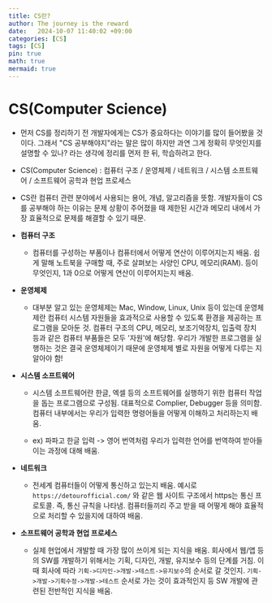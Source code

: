 ```yaml
---
title: CS란?
author: The journey is the reward
date:   2024-10-07 11:40:02 +09:00
categories: [CS]
tags: [CS]
pin: true
math: true
mermaid: true
---
```


# CS(Computer Science) 

-  먼저 CS를 정리하기 전 개발자에게는 CS가 중요하다는 이야기를 많이 들어봤을 것이다. 그래서 "CS 공부해야지"라는 말은 많이 하지만 과연 그게 정확히 무엇인지를 설명할 수 있나? 라는 생각에 정리를 먼저 한 뒤, 학습하려고 한다.

- CS(Computer Science) : 컴퓨터 구조 / 운영체제 / 네트워크 / 시스템 소프트웨어 / 소프트웨어 공학과 현업 프로세스

- CS란 컴퓨터 관련 분야에서 사용되는 용어, 개념, 알고리즘을 뜻함. 개발자들이 CS를 공부해야 하는 이유는 문제 상황이 주어졌을 때 제한된 시간과 메모리 내에서 가장 효율적으로 문제를 해결할 수 있기 때문. 

- **컴퓨터 구조**

	- 컴퓨터를 구성하는 부품이나 컴퓨터에서 어떻게 연산이 이루어지는지 배움. 쉽게 말해 노트북을 구매할 때, 주로 살펴보는 사양인 CPU, 메모리(RAM). 등이 무엇인지, 1과 0으로 어떻게 연산이 이루어지는지 배움. 

- **운영체제**

	- 대부분 알고 있는 운영체제는 Mac, Window, Linux, Unix  등이 있는데 운영체제란 컴퓨터 시스템 자원들을 효과적으로 사용할 수 있도록 환경을 제공하는 프로그램을 모아둔 것. 컴퓨터 구조의 CPU, 메모리, 보조기억장치, 입출력 장치 등과 같은 컴퓨터 부품들은 모두 '자원'에 해당함. 우리가 개발한 프로그램을 실행하는 것은 결국 운영체제이기 때문에  운영체제 별로 자원을 어떻게 다루는 지 알아야 함!


- **시스템 소프트웨어**

	- 시스템 소프트웨어란 한글, 엑셀 등의 소프트웨어를 실행하기 위한 컴퓨터 작업을 돕는 프로그램으로 구성됨. 대표적으로 Complier, Debugger 등을 의미함. 컴퓨터 내부에서는 우리가 입력한 명령어들을 어떻게 이해하고 처리하는지 배움. 

	- ex) 파파고 한글 입력 -> 영어 번역처럼 우리가 입력한 언어를 번역하여 받아들이는 과정에 대해 배움.

- **네트워크**

	- 전세계 컴퓨터들이 어떻게 통신하고 있는지 배움. 예시로 `https://detourofficial.com/` 와 같은 웹 사이트 구조에서 https는 통신 프로토콜. 즉, 통신 규칙을 나타냄. 컴퓨터들끼리 주고 받을 때 어떻게 해야 효율적으로 처리할 수 있을지에 대하여 배움.


- **소프트웨어 공학과 현업 프로세스**

	- 실제 현업에서 개발할 때 가장 많이 쓰이게 되는 지식을 배움. 회사에서 웹/앱 등의 SW를 개발하기 위해서는 기획, 디자인, 개발, 유지보수 등의 단계를 거침. 이때 회사에 따라 `기획->디자인->개발->테스트->유지보수`의 순서로 갈 것인지. `기획->개발->기획수정->개발->테스트` 순서로 가는 것이 효과적인지 등  SW 개발에 관련된 전반적인 지식을 배움.

